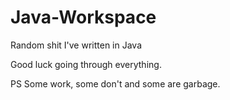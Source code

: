 # Java-Workspace
Random shit I've written in Java

Good luck going through everything.

PS Some work, some don't and some are garbage.
